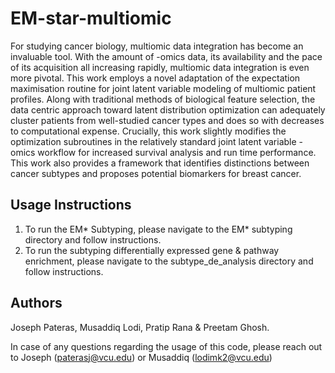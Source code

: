 # EM-star-multiomic

For studying cancer biology, multiomic data integration has become an invaluable tool. With the amount of -omics data, its availability and the pace of its acquisition all increasing rapidly, multiomic data integration is even more pivotal. This work employs a novel adaptation of the expectation maximisation routine for joint latent variable modeling of multiomic patient profiles. Along with traditional methods of biological feature selection, the data centric approach toward latent distribution optimization can adequately cluster patients from well-studied cancer types and does so with decreases to computational expense. Crucially, this work slightly modifies the optimization subroutines in the relatively standard joint latent variable -omics workflow for increased survival analysis and run time performance. This work also provides a framework that identifies distinctions between cancer subtypes and proposes potential biomarkers for breast cancer. 

## Usage Instructions 

1) To run the EM* Subtyping, please navigate to the EM* subtyping directory and follow instructions.
2) To run the subtyping differentially expressed gene & pathway enrichment, please navigate to the subtype_de_analysis directory and follow instructions.


## Authors

Joseph Pateras, Musaddiq Lodi, Pratip Rana & Preetam Ghosh. 

In case of any questions regarding the usage of this code, please reach out to Joseph (paterasj@vcu.edu) or Musaddiq (lodimk2@vcu.edu)
